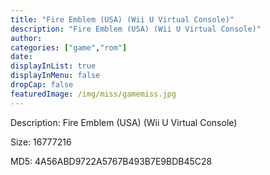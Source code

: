 ```yaml
---
title: "Fire Emblem (USA) (Wii U Virtual Console)"
description: "Fire Emblem (USA) (Wii U Virtual Console)"
author: 
categories: ["game","rom"]
date: 
displayInList: true
displayInMenu: false
dropCap: false
featuredImage: /img/miss/gamemiss.jpg
---
```


Description: Fire Emblem (USA) (Wii U Virtual Console)

Size: 16777216

MD5: 4A56ABD9722A5767B493B7E9BDB45C28

